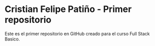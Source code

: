 # Cristian Felipe Patiño - Primer repositorio 

Este es el primer repositorio en GitHub creado para el curso Full Stack Basico.

